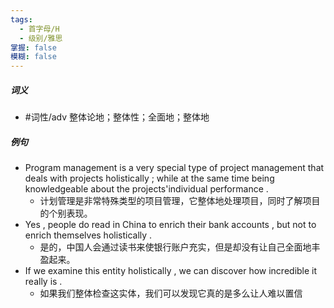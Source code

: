 ```yaml
---
tags:
  - 首字母/H
  - 级别/雅思
掌握: false
模糊: false
---
```

##### 词义
- #词性/adv  整体论地；整体性；全面地；整体地
##### 例句
- Program management is a very special type of project management that deals with projects holistically ; while at the same time being knowledgeable about the projects'individual performance .
	- 计划管理是非常特殊类型的项目管理，它整体地处理项目，同时了解项目的个别表现。
- Yes , people do read in China to enrich their bank accounts , but not to enrich themselves holistically .
	- 是的，中国人会通过读书来使银行账户充实，但是却没有让自己全面地丰盈起来。
- If we examine this entity holistically , we can discover how incredible it really is .
	- 如果我们整体检查这实体，我们可以发现它真的是多么让人难以置信
